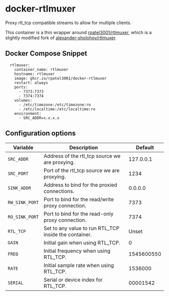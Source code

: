 # docker-rtlmuxer
Proxy rtl_tcp compatible streams to allow for multiple clients.

This container is a thin wrapper around [rpatel3001/rtlmuxer](https://github.com/rpatel3001/rtlmuxer), which is a slightly modified fork of [alexander-sholohov/rtlmuxer](https://github.com/alexander-sholohov/rtlmuxer).

## Docker Compose Snippet

```
  rtlmuxer:
    container_name: rtlmuxer
    hostname: rtlmuxer
    image: ghcr.io/rpatel3001/docker-rtlmuxer
    restart: always
    ports:
      - 7373:7373
      - 7374:7374
    volumes:
      - /etc/timezone:/etc/timezone:ro
      - /etc/localtime:/etc/localtime:ro
    environment:
      - SRC_ADDR=x.x.x.x
```

## Configuration options

| Variable | Description | Default |
|----------|-------------|---------|
| `SRC_ADDR` | Address of the rtl_tcp source we are proxying. | 127.0.0.1 |
| `SRC_PORT` | Port of the rtl_tcp source we are proxying.    | 1234 |
| `SINK_ADDR` | Address to bind for the proxied connections.  | 0.0.0.0 |
| `RW_SINK_PORT` | Port to bind for the read/write proxy connection.   | 7373  |
| `RO_SINK_PORT` | Port to bind for the read-only proxy connection.    | 7374  |
| `RTL_TCP` | Set to any value to run RTL_TCP inside the container.    | Unset |
| `GAIN`    | Initial gain when using RTL_TCP.        | 0 |
| `FREQ`    | Initial frequency when using RTL_TCP.   | 1545600550 |
| `RATE`    | Initial sample rate when using RTL_TCP. | 1536000    |
| `SERIAL`  | Serial or device index for RTL_TCP.     | 00001542   |

